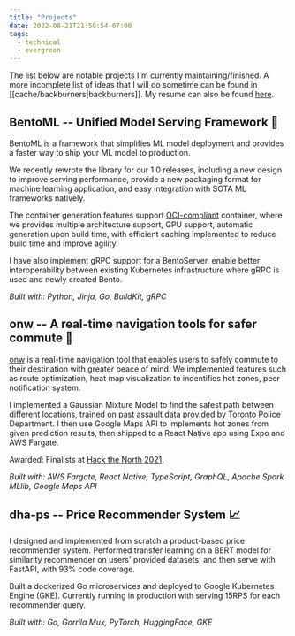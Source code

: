 ```yaml
---
title: "Projects"
date: 2022-08-21T21:50:54-07:00
tags:
  - technical
  - evergreen
---
```


The list below are notable projects I'm currently maintaining/finished. A more incomplete list of ideas that I will do sometime can be found in [[cache/backburners|backburners]]. My resume can also be found [here](https://aarnphm.xyz/resumes/2022-aaronpham-resume.pdf).

## BentoML -- Unified Model Serving Framework 🍱

BentoML is a framework that simplifies ML model deployment and provides a faster way to ship your ML model to production.

We recently rewrote the library for our 1.0 releases, including a new design to improve serving performance, provide a new packaging format for machine learning application, and easy integration with SOTA ML frameworks natively.

The container generation features support [OCI-compliant](/cache/docker.md) container, where we provides multiple architecture support, GPU support, automatic generation upon build time, with efficient caching implemented to reduce build time and improve agility.

I have also implement gRPC support for a BentoServer, enable better interoperability between existing Kubernetes infrastructure where gRPC is used and newly created Bento.

_Built with: Python, Jinja, Go, BuildKit, gRPC_

## onw -- A real-time navigation tools for safer commute 📌

[onw](https://github.com/tiproad/omw) is a real-time navigation tool that enables users to safely commute to their destination with greater peace of mind. We implemented features such as route optimization, heat map visualization to indentifies hot zones, peer notification system.

I implemented a Gaussian Mixture Model to find the safest path between different locations, trained on past assault data provided by Toronto Police Department. I then use Google Maps API to implements hot zones from given prediction results, then shipped to a React Native app using Expo and AWS Fargate.

Awarded: Finalists at [Hack the North 2021](https://devpost.com/software/twogether).

_Built with: AWS Fargate, React Native, TypeScript, GraphQL, Apache Spark MLlib, Google Maps API_

## dha-ps -- Price Recommender System 📈

I designed and implemented from scratch a product-based price recommender system.
Performed transfer learning on a BERT model for similarity recommender on users'
provided datasets, and then serve with FastAPI, with 93% code coverage.

Built a dockerized Go microservices and deployed to Google Kubernetes Engine (GKE).
Currently running in production with serving 15RPS for each recommender query.

_Built with: Go, Gorrila Mux, PyTorch, HuggingFace, GKE_
